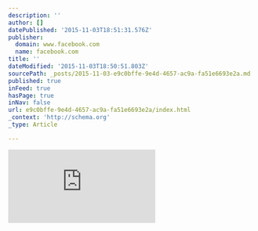 ```yaml
---
description: ''
author: []
datePublished: '2015-11-03T18:51:31.576Z'
publisher:
  domain: www.facebook.com
  name: facebook.com
title: ''
dateModified: '2015-11-03T18:50:51.803Z'
sourcePath: _posts/2015-11-03-e9c0bffe-9e4d-4657-ac9a-fa51e6693e2a.md
published: true
inFeed: true
hasPage: true
inNav: false
url: e9c0bffe-9e4d-4657-ac9a-fa51e6693e2a/index.html
_context: 'http://schema.org'
_type: Article

---
```

![](https://external-lhr3-1.xx.fbcdn.net/static_map.php?v=17&size=501x100&zoom=14&markers=50.794989938186%2C-1.1073362290192&language=en_GB)